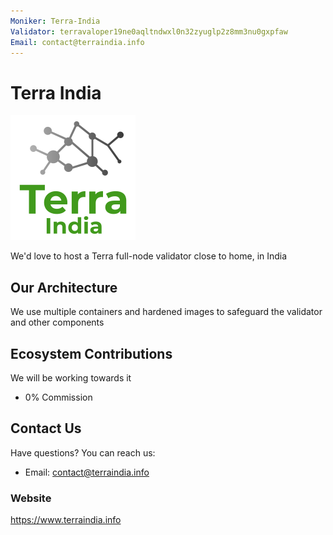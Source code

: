 ```yaml
---
Moniker: Terra-India
Validator: terravaloper19ne0aqltndwxl0n32zyuglp2z8mm3nu0gxpfaw
Email: contact@terraindia.info
---
```


# Terra India
![TerraIndia](./logo.png)

We'd love to host a Terra full-node validator close to home, in India

## Our Architecture

We use multiple containers and hardened images to safeguard the validator and other components

## Ecosystem Contributions

We will be working towards it

- 0% Commission

## Contact Us

Have questions? You can reach us:

- Email: contact@terraindia.info

### Website

https://www.terraindia.info
